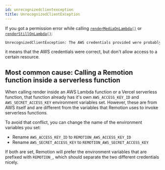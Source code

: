 ```yaml
---
id: unrecognizedclientexception
title: UnrecognizedClientException
---
```


If you got a permission error while calling [`renderMediaOnLambda()`](/docs/lambda/rendermediaonlambda) or [`renderStillOnLambda()`](/docs/lambda/renderstillonlambda):

```txt
UnrecognizedClientException: The AWS credentials provided were probably mixed up.
```

it means that the AWS credentials were correct, but don't allow access to a certain resource.

## Most common cause: Calling a Remotion function inside a serverless function

When calling render inside an AWS Lambda function or a Vercel serverless function, that function already has it's own `AWS_ACCESS_KEY_ID` and `AWS_SECRET_ACCESS_KEY` environment variables set. However, these are from AWS itself and are different from the variables that Remotion uses to invoke serverless functions.

To avoid that conflict, you can change the name of the environment variables you set:

- Rename `AWS_ACCESS_KEY_ID` to `REMOTION_AWS_ACCESS_KEY_ID`
- Rename `AWS_SECRET_ACCESS_KEY` to `REMOTION_AWS_SECRET_ACCESS_KEY`

If both are set, Remotion will prefer the environment variables that are prefixed with `REMOTION_`, which should separate the two different credentials nicely.
